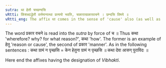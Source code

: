 ```yaml
---
sutra: था हेतौ चच्छन्दसि
vRtti: किंशब्दाद्धेतौ वर्त्तमानात्था प्रत्ययो भवति, चकारात्प्रकारवचने । छन्दसि विषये ॥
vRtti_eng: The affix था comes in the sense of 'cause' also (as well as 'manner'), in the _Chhandas_, after the word _kim_.
---
```

The word प्रकार वचने is read into the _sutra_ by force of च ॥ Thus कथा 'wherefore? why? for what reason?', कथा 'how'. The former is an example of हेतु 'reason or cause', the second of प्रकार 'manner'. As in the following sentences : कथा ग्रामं न पृच्छसि = केन हेतुना ग्रामं न पृच्छसि ॥ कथा देवा आसन् पुराविदः ॥

Here end the affixes having the designation of _Vibhakti_.
